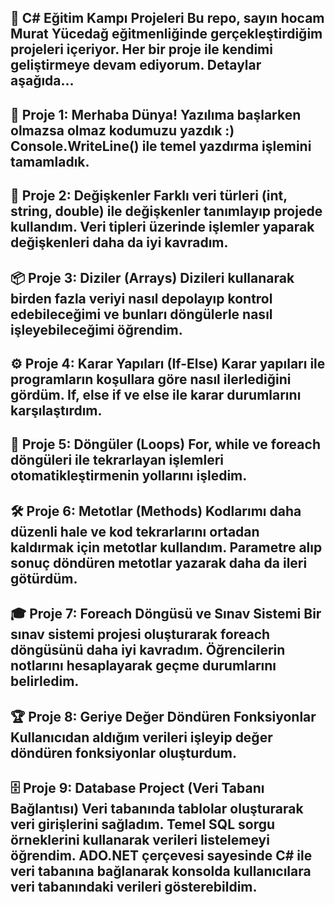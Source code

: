 🌟 C# Eğitim Kampı Projeleri
Bu repo, sayın hocam Murat Yücedağ eğitmenliğinde gerçekleştirdiğim projeleri içeriyor. Her bir proje ile kendimi geliştirmeye devam ediyorum. Detaylar aşağıda...
------------------------------------------------------------------------------------------------------------------------------------------------------------------
📝 Proje 1: Merhaba Dünya!
Yazılıma başlarken olmazsa olmaz kodumuzu yazdık :) Console.WriteLine() ile temel yazdırma işlemini tamamladık.
------------------------------------------------------------------------------------------------------------------------------------------------------------------
🔧 Proje 2: Değişkenler
Farklı veri türleri (int, string, double) ile değişkenler tanımlayıp projede kullandım. Veri tipleri üzerinde işlemler yaparak değişkenleri daha da iyi kavradım.
------------------------------------------------------------------------------------------------------------------------------------------------------------------
📦 Proje 3: Diziler (Arrays)
Dizileri kullanarak birden fazla veriyi nasıl depolayıp kontrol edebileceğimi ve bunları döngülerle nasıl işleyebileceğimi öğrendim.
------------------------------------------------------------------------------------------------------------------------------------------------------------------
⚙️ Proje 4: Karar Yapıları (If-Else)
Karar yapıları ile programların koşullara göre nasıl ilerlediğini gördüm. If, else if ve else ile karar durumlarını karşılaştırdım.
------------------------------------------------------------------------------------------------------------------------------------------------------------------
🔄 Proje 5: Döngüler (Loops)
For, while ve foreach döngüleri ile tekrarlayan işlemleri otomatikleştirmenin yollarını işledim.
------------------------------------------------------------------------------------------------------------------------------------------------------------------
🛠️ Proje 6: Metotlar (Methods)
Kodlarımı daha düzenli hale ve kod tekrarlarını ortadan kaldırmak için metotlar kullandım. Parametre alıp sonuç döndüren metotlar yazarak daha da ileri götürdüm.
------------------------------------------------------------------------------------------------------------------------------------------------------------------
🎓 Proje 7: Foreach Döngüsü ve Sınav Sistemi
Bir sınav sistemi projesi oluşturarak foreach döngüsünü daha iyi kavradım. Öğrencilerin notlarını hesaplayarak geçme durumlarını belirledim.
------------------------------------------------------------------------------------------------------------------------------------------------------------------
🏆 Proje 8: Geriye Değer Döndüren Fonksiyonlar
Kullanıcıdan aldığım verileri işleyip değer döndüren fonksiyonlar oluşturdum.
------------------------------------------------------------------------------------------------------------------------------------------------------------------
🗄️ Proje 9: Database Project (Veri Tabanı Bağlantısı)
Veri tabanında tablolar oluşturarak veri girişlerini sağladım. Temel SQL sorgu örneklerini kullanarak verileri listelemeyi öğrendim. ADO.NET çerçevesi sayesinde C# ile veri tabanına bağlanarak konsolda kullanıcılara veri tabanındaki verileri gösterebildim.
------------------------------------------------------------------------------------------------------------------------------------------------------------------
